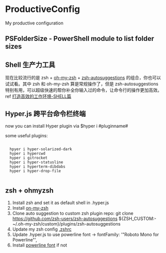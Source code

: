 # ProductiveConfig
My productive configuration

## PSFolderSize - PowerShell module to list folder sizes

## Shell 生产力工具
现在比较流行的是 zsh + [oh-my-zsh](https://ohmyz.sh) + [zsh-autosuggestions](https://github.com/zsh-users/zsh-autosuggestions) 的组合，你也可以试试看。其中 zsh 和 oh-my-zsh 算是常规操作了，但是 zsh-autosuggestions 特别有用，可以超级快速的帮你补全你输入过的命令，让命令行的操作更加高效。
ref [打造高效的工作环境-SHELL篇](https://coolshell.cn/articles/19219.html)

## Hyper.js 跨平台命令栏终端
now you can install Hyper plugin via $hyper i #pluginname#
  
  some useful plugins:
  <pre><code>
  hpyer i hyper-solarized-dark
  hyper i hypercwd
  hyper i gitrocket
  hyper i hyper-statusline
  hyper i hyperterm-dibdabs
  hyper i hyper-drop-file
  </code></pre>
  
## zsh + ohmyzsh
1. Install zsh and set it as default shell in .hyper.js
2. Install [on-my-zsh](https://github.com/ohmyzsh/ohmyzsh)
3. Clone auto suggestion to custom zsh plugin repo: 
  git clone https://github.com/zsh-users/zsh-autosuggestions ${ZSH_CUSTOM:-~/.oh-my-zsh/custom}/plugins/zsh-autosuggestions
4. Update my zsh config [.zshrc](https://github.com/Zhuoli/windowsProductiveConfig/blob/master/.zshrc)
5. Update .hyper.js to use powerline font ->    fontFamily:  '"Roboto Mono for Powerline"',
6. Install [powerline font](https://github.com/powerline/fonts) if not
